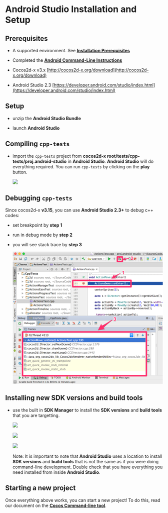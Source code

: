 # Android Studio Installation and Setup

## Prerequisites
* A supported environment. See **[Installation Prerequisites](A/index.html)**

* Completed the **[Android Command-Line Instructions](Android-terminal/index.html)**

* Cocos2d-x v3.x [http://cocos2d-x.org/download](http://cocos2d-x.org/download)

* Android Studio 2.3 [https://developer.android.com/studio/index.html](https://developer.android.com/studio/index.html)

## Setup
* unzip the __Android Studio Bundle__

* launch __Android Studio__

## Compiling `cpp-tests`
* import the `cpp-tests` project from __cocos2d-x root/tests/cpp-tests/proj.android-studio__
in __Android Studio__. __Android Studio__ will do everything required. You can run
`cpp-tests` by clicking on the __play__ button.

    ![](Android-Studio-img/build_cpp_tests.png "")
    
## Debugging `cpp-tests`

Since cocos2d-x __v3.15__, you can use __Android Studio 2.3+__ to debug c++ codes:

* set breakpoint by __step 1__
* run in debug mode by __step 2__
* you will see stack trace by __step 3__

    ![](Android-Studio-img/debug_cpp_tests.png "")

## Installing new SDK versions and build tools
* use the built in __SDK Manager__ to install the __SDK versions__ and __build tools__
that you are targetting.

    ![](Android-Studio-img/toolbar_sdkmanager_1.png "")

    ![](Android-Studio-img/sdkmanager_1.png "")

    ![](Android-Studio-img/sdkmanager_2.png "")

  Note: It is important to note that __Android Studio__ uses a location to install
  __SDK versions__ and __build tools__ that is not the same as if you were doing
	command-line development. Double check that you have everything you need installed
	from inside __Android Studio__.

## Starting a new project
Once everything above works, you can start a new project! To do this, read our
document on the **[Cocos Command-line tool](../editors_and_tools/cocosCLTool/)**.
